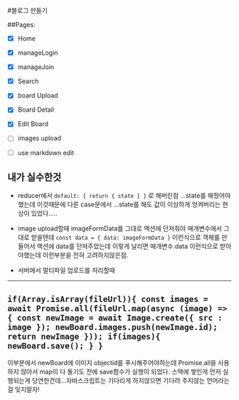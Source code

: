 #블로그 만들기

##Pages:

- [x] Home
- [x] manageLogin
- [x] manageJoin
- [x] Search
- [x] board Upload
- [x] Board Detail
- [x] Edit Board
- [ ] images upload
- [ ] use markdown edit


## 내가 실수한것
- reducer에서
`default: {
    return {
        state
    }
}`
로 해버린점
...state를 해줬어야했는데 이것때문에 다른 case문에서 ...state를 해도 값이 이상하게 엉켜버리는 현상이 있었다.....

- image upload할때 imageFormData를 그대로 액션에 던져줘야 매개변수에서 그대로 받을텐데
`const data = {
    data: imageFormData
}`
이런식으로 객체를 만들어서 액션에 data를 던져주었는데 이렇게 날리면 매개변수.data 이런식으로 받아야했는데 이런부분을 전혀 고려하지않은점.

- 서버에서 멀티파일 업로드를 처리할때

---

`
    if(Array.isArray(fileUrl)){
        const images = await Promise.all(fileUrl.map(async (image) => {
          const newImage = await Image.create({ src : image });
          newBoard.images.push(newImage.id);
          return newImage
        }));
        if(images){
          newBoard.save();
        }
      }
`
---

이부분에서 newBoard에 이미지 objectid를 푸시해주어야하는데 Promise.all을 사용하지 않아서 map이 다 돌기도 전에 save함수가 실행이 되었다.
스택에 쌓인게 먼저 실행되는게 당연한건데...자바스크립트는 기다리게 하지않으면 기다려 주지않는 언어라는걸 잊지말자!
